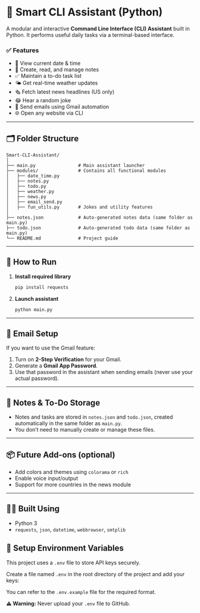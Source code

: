 # 🧠 Smart CLI Assistant (Python)

A modular and interactive **Command Line Interface (CLI) Assistant** built in Python. It performs useful daily tasks via a terminal-based interface.

### ✅ Features

- 📅 View current date & time  
- 📓 Create, read, and manage notes  
- ✅ Maintain a to-do task list  
- 🌤️ Get real-time weather updates  
- 🗞️ Fetch latest news headlines (US only)  
- 😂 Hear a random joke  
- 📧 Send emails using Gmail automation  
- 🌐 Open any website via CLI  

---

## 🗂️ Folder Structure

```
Smart-CLI-Assistant/
│
├── main.py                # Main assistant launcher
├── modules/               # Contains all functional modules
│   ├── date_time.py
│   ├── notes.py
│   ├── todo.py
│   ├── weather.py
│   ├── news.py
│   ├── email_send.py
│   ├── fun_utils.py       # Jokes and utility features
│
├── notes.json             # Auto-generated notes data (same folder as main.py)
├── todo.json              # Auto-generated todo data (same folder as main.py)
└── README.md              # Project guide
```

---

## 🚀 How to Run

1. **Install required library**
   ```bash
   pip install requests
   ```

2. **Launch assistant**
   ```bash
   python main.py
   ```

---

## 🔐 Email Setup

If you want to use the Gmail feature:

1. Turn on **2-Step Verification** for your Gmail.
2. Generate a **Gmail App Password**.
3. Use that password in the assistant when sending emails (never use your actual password).

---

## 📌 Notes & To-Do Storage

- Notes and tasks are stored in `notes.json` and `todo.json`, created automatically in the same folder as `main.py`.
- You don’t need to manually create or manage these files.

---

## 📦 Future Add-ons (optional)

- Add colors and themes using `colorama` or `rich`
- Enable voice input/output
- Support for more countries in the news module

---

## 👨‍💻 Built Using

- Python 3
- `requests`, `json`, `datetime`, `webbrowser`, `smtplib`

## 🔧 Setup Environment Variables

This project uses a `.env` file to store API keys securely.

Create a file named `.env` in the root directory of the project and add your keys:


You can refer to the `.env.example` file for the required format.

**⚠️ Warning:** Never upload your `.env` file to GitHub.
